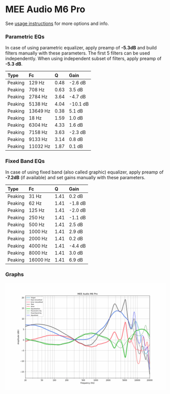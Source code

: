 # MEE Audio M6 Pro
See [usage instructions](https://github.com/jaakkopasanen/AutoEq#usage) for more options and info.

### Parametric EQs
In case of using parametric equalizer, apply preamp of **-5.3dB** and build filters manually
with these parameters. The first 5 filters can be used independently.
When using independent subset of filters, apply preamp of **-5.3 dB**.

| Type    | Fc       |    Q | Gain     |
|:--------|:---------|:-----|:---------|
| Peaking | 129 Hz   | 0.48 | -2.6 dB  |
| Peaking | 708 Hz   | 0.63 | 3.5 dB   |
| Peaking | 2784 Hz  | 3.64 | -4.7 dB  |
| Peaking | 5138 Hz  | 4.04 | -10.1 dB |
| Peaking | 13649 Hz | 0.38 | 5.1 dB   |
| Peaking | 18 Hz    | 1.59 | 1.0 dB   |
| Peaking | 6304 Hz  | 4.33 | 1.6 dB   |
| Peaking | 7158 Hz  | 3.63 | -2.3 dB  |
| Peaking | 9133 Hz  | 3.14 | 0.8 dB   |
| Peaking | 11032 Hz | 1.87 | 0.1 dB   |

### Fixed Band EQs
In case of using fixed band (also called graphic) equalizer, apply preamp of **-7.2dB**
(if available) and set gains manually with these parameters.

| Type    | Fc       |    Q | Gain    |
|:--------|:---------|:-----|:--------|
| Peaking | 31 Hz    | 1.41 | 0.2 dB  |
| Peaking | 62 Hz    | 1.41 | -1.8 dB |
| Peaking | 125 Hz   | 1.41 | -2.0 dB |
| Peaking | 250 Hz   | 1.41 | -1.1 dB |
| Peaking | 500 Hz   | 1.41 | 2.5 dB  |
| Peaking | 1000 Hz  | 1.41 | 2.9 dB  |
| Peaking | 2000 Hz  | 1.41 | 0.2 dB  |
| Peaking | 4000 Hz  | 1.41 | -4.4 dB |
| Peaking | 8000 Hz  | 1.41 | 3.0 dB  |
| Peaking | 16000 Hz | 1.41 | 6.9 dB  |

### Graphs
![](./MEE%20Audio%20M6%20Pro.png)